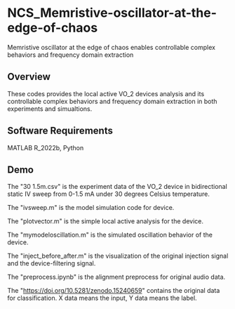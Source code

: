 # NCS_Memristive-oscillator-at-the-edge-of-chaos
Memristive oscillator at the edge of chaos enables controllable complex behaviors and frequency domain extraction

## Overview
These codes provides the local active VO_2 devices analysis and its controllable complex behaviors and frequency domain extraction in both experiments and simualtions.

## Software Requirements
MATLAB R_2022b, Python

## Demo
The "30 1.5m.csv" is the experiment data of the VO_2 device in bidirectional static IV sweep from 0-1.5 mA under 30 degrees Celsius temperature.

The "ivsweep.m" is the model simulation code for device.

The "plotvector.m" is the simple local active analysis for the device.

The "mymodeloscillation.m" is the simulated oscillation behavior of the device.

The "inject_before_after.m" is the visualization of the original injection signal and the device-filtering signal.

The "preprocess.ipynb" is the alignment preprocess for original audio data.

The "https://doi.org/10.5281/zenodo.15240659" contains the original data for classification. X data means the input, Y data means the label.


